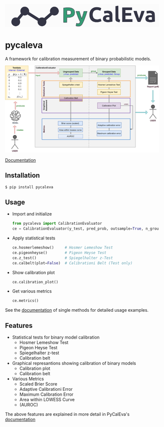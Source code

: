 [![](./misc/logo.svg)](https://martinweigl.github.io/pycaleva/)

pycaleva
====
A framework for calibration measurement of binary probabilistic models.  
  

<img src="./misc/design.png" width="600">


[Documentation]

[Documentation]: https://martinweigl.github.io/pycaleva/

Installation
------------

    $ pip install pycaleva


Usage
-----

- Import and initialize  
    ```python
    from pycaleva import CalibrationEvaluator
    ce = CalibrationEvaluator(y_test, pred_prob, outsample=True, n_groups='auto')
    ```
- Apply statistical tests
    ```python
    ce.hosmerlemeshow()     # Hosmer Lemeshow Test
    ce.pigeonheyse()        # Pigeon Heyse Test
    ce.z_test()             # Spiegelhalter z-Test
    ce.calbelt(plot=False)  # Calibrationi Belt (Test only)
    ```
- Show calibration plot
    ```python
    ce.calibration_plot()
    ```
- Get various metrics
    ```python
    ce.metrics()
    ```

See  the [documentation] of single methods for detailed usage examples.


Features
--------
* Statistical tests for binary model calibration
    * Hosmer Lemeshow Test
    * Pigeon Heyse Test
    * Spiegelhalter z-test
    * Calibration belt
* Graphical represantions showing calibration of binary models
    * Calibration plot
    * Calibration belt
* Various Metrics
    * Scaled Brier Score
    * Adaptive Calibrationi Error
    * Maximum Calibration Error
    * Area within LOWESS Curve
    * (AUROC)

The above features are explained in more detail in PyCalEva's [documentation]